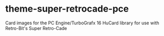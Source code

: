 # theme-super-retrocade-pce
Card images for the PC Engine/TurboGrafx 16 HuCard library for use with Retro-Bit's Super Retro-Cade

